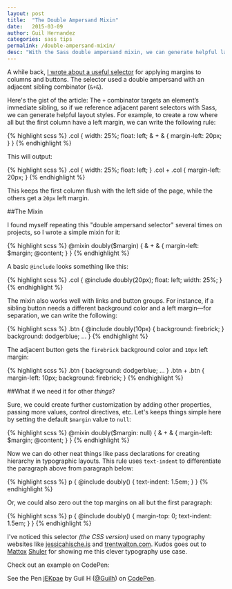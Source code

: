 ```yaml
---
layout: post
title:  "The Double Ampersand Mixin"
date:   2015-03-09
author: Guil Hernandez
categories: sass tips
permalink: /double-ampersand-mixin/
desc: "With the Sass double ampersand mixin, we can generate helpful layout styles."
---
```


A while back, [I wrote about a useful selector](http://blog.teamtreehouse.com/sass-tip-double-ampersand-selector) for applying margins to columns and buttons. The selector used a double ampersand with an adjacent sibling combinator (`&+&`).

Here's the gist of the article: The `+` combinator targets an element’s immediate sibling, so if we reference adjacent parent selectors with Sass, we can generate helpful layout styles. For example, to create a row where all but the first column have a left margin, we can write the following rule:

{% highlight scss %}
.col {
  width: 25%;
  float: left;
  & + & {
    margin-left: 20px;
  }
}
{% endhighlight %}

This will output:

{% highlight scss %}
.col {
  width: 25%;
  float: left;
}
.col + .col {
  margin-left: 20px;
}
{% endhighlight %}

This keeps the first column flush with the left side of the page, while the others get a `20px` left margin.

##The Mixin

I found myself repeating this "double ampersand selector" several times on projects, so I wrote a simple mixin for it:

{% highlight scss %}
@mixin doubly($margin) {
  & + & {
    margin-left: $margin;
    @content;
  }
}
{% endhighlight %}

A basic `@include` looks something like this:

{% highlight scss %}
.col {
  @include doubly(20px);
  float: left;
  width: 25%;
}
{% endhighlight %}

The mixin also works well with links and button groups. For instance, if a sibling button needs a different background color and a left margin&mdash;for separation, we can write the following:


{% highlight scss %}
.btn {
  @include doubly(10px) {
    background: firebrick;
  }
  background: dodgerblue;
  ...
}
{% endhighlight %}

The adjacent button gets the `firebrick` background color and `10px` left margin:

{% highlight scss %}
.btn {
  background: dodgerblue;
  ...
}
.btn + .btn {
  margin-left: 10px;
  background: firebrick;
}
{% endhighlight %}

##What if we need it for other *things*?

Sure, we could create further customization by adding other properties, passing more values, control directives, etc. Let's keeps things simple here by setting the default `$margin` value to `null`:

{% highlight scss %}
@mixin doubly($margin: null) {
  & + & {
    margin-left: $margin;
    @content;
  }
}
{% endhighlight %}

Now we can do other neat things like pass declarations for creating hierarchy in typographic  layouts. This rule uses `text-indent` to differentiate the paragraph above from paragraph below: 

{% highlight scss %}
p {
  @include doubly() {
    text-indent: 1.5em; 
  }
}
{% endhighlight %}

Or, we could also zero out the top margins on all but the first paragraph:

{% highlight scss %}
p {
  @include doubly() {
    margin-top: 0; 
    text-indent: 1.5em;
  }
}
{% endhighlight %}

I've noticed this selector *(the CSS version)* used on many typography websites like [jessicahische.is](http://jessicahische.is) and [trentwalton.com](http://trentwalton.com). Kudos goes out to [Mattox](https://dribbble.com/mattoxshuler) [Shuler](https://twitter.com/mattoxshuler) for showing me this clever typography use case.

Check out an example on CodePen:  

<p data-height="300" data-theme-id="0" data-slug-hash="jEKpae" data-default-tab="result" data-user="Guilh" class='codepen'>See the Pen <a href='http://codepen.io/Guilh/pen/jEKpae/'>jEKpae</a> by Guil H (<a href='http://codepen.io/Guilh'>@Guilh</a>) on <a href='http://codepen.io'>CodePen</a>.</p>
<script async src="//assets.codepen.io/assets/embed/ei.js"></script>

